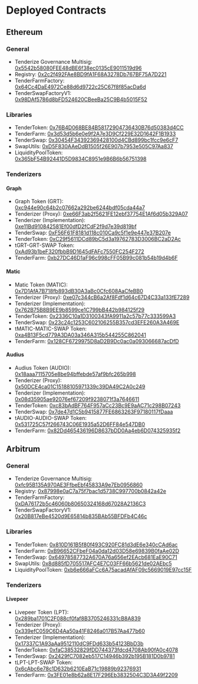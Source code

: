# Deployed Contracts

## Ethereum

### General

- Tenderize Governance Multisig: [0x5542b58080FEE48dBE6f38ec0135cE9011519d96](https://etherscan.io/address/0x5542b58080FEE48dBE6f38ec0135cE9011519d96)
- Registry: [0x2c2f492FAe8BD9fA1F68A3278Db767BF75A7D221](https://etherscan.io/address/0x2c2f492FAe8BD9fA1F68A3278Db767BF75A7D221)
- TenderFarmFactory: [0x64Cc4DaE4972Ce88d6d9722c25C67f8f85acDa6d](https://etherscan.io/address/0x64Cc4DaE4972Ce88d6d9722c25C67f8f85acDa6d)
- TenderSwapFactoryV1: [0x98DAf5786d8bFD524620CBeeBa25C9B4b5015F52](https://etherscan.io/address/0x98DAf5786d8bFD524620CBeeBa25C9B4b5015F52)


### Libraries

- TenderToken: [0x76B4D068BE84B58172904736430B76d50383d4CC](https://etherscan.io/address/0x76B4D068BE84B58172904736430B76d50383d4CC)
- TenderFarm: [0x3d53d5b6e0e9f2A7e3D9Cf229E32D1642F1B1933](https://etherscan.io/address/0x3d53d5b6e0e9f2A7e3D9Cf229E32D1642F1B1933)
- TenderSwap: [0x30454F34392369428100d4CBd899bc1fcc9e6cF7](https://etherscan.io/address/0x30454F34392369428100d4CBd899bc1fcc9e6cF7)
- SwapUtils: [0xD5F830AAeDdB1505f26E907b7953e505C97Aa837](https://etherscan.io/address/0xD5F830AAeDdB1505f26E907b7953e505C97Aa837)
- LiquidityPoolToken: [0x365bF54B92441D5D9834C8951e9B6B6b56751398](https://etherscan.io/address/0x365bF54B92441D5D9834C8951e9B6B6b56751398)

### Tenderizers

#### Graph
- Graph Token (GRT): [0xc944e90c64b2c07662a292be6244bdf05cda44a7](https://etherscan.io/address/0xc944e90c64b2c07662a292be6244bdf05cda44a7)
- Tenderizer (Proxy): [0xe66F3ab2f5621FE12ebf37754E1Af6d05b329A07](https://etherscan.io/address/0xe66F3ab2f5621FE12ebf37754E1Af6d05b329A07)
- Tenderizer (Implementation): [0xe11Bd910842581Ef00dfD2fCdF2f9d7e39d819bf](https://etherscan.io/address/0xe11Bd910842581Ef00dfD2fCdF2f9d7e39d819bf)
- TenderSwap: [0xF56F61F8181d118c010Ca9c5f1e9e447e37B207e](https://etherscan.io/address/0xF56F61F8181d118c010Ca9c5f1e9e447e37B207e)
- TenderToken: [0xC29f5611DCd89bC5d3a19762783D3006BC2aD2Ac](https://etherscan.io/address/0xC29f5611DCd89bC5d3a19762783D3006BC2aD2Ac)
- tGRT-GRT-SWAP Token: [0xAd93b1beF320fbbB9D1645dFAFc7550FC254F272](https://etherscan.io/address/0xAd93b1beF320fbbB9D1645dFAFc7550FC254F272)
- TenderFarm: [0xb27DC46D1aF96c998cFF05B99c081b54b19d4b6F](https://etherscan.io/address/0xb27DC46D1aF96c998cFF05B99c081b54b19d4b6F)

#### Matic
- Matic Token (MATIC): [0x7D1AfA7B718fb893dB30A3aBc0Cfc608AaCfeBB0](https://etherscan.io/address/0x7D1AfA7B718fb893dB30A3aBc0Cfc608AaCfeBB0)
- Tenderizer (Proxy): [0xe07c344cB6a2Af8Fdf1d64c67D4C33a133fE7289](https://etherscan.io/address/0xe07c344cB6a2Af8Fdf1d64c67D4C33a133fE7289)
- Tenderizer (Implementation): [0x762B75B8B9EE9b8599ce1C799bB442b984125f29](https://etherscan.io/address/0x762B75B8B9EE9b8599ce1C799bB442b984125f29)
- TenderToken: [0x2336C10a1D3100343fA9911a2c57b77c333599A3](https://etherscan.io/address/0x2336C10a1D3100343fA9911a2c57b77c333599A3)
- TenderSwap: [0x23c24c1253C602106255B357cd3EFE260A3A469E](https://etherscan.io/address/0x23c24c1253C602106255B357cd3EFE260A3A469E)
- tMATIC-MATIC-SWAP Token: [0xa4B13F5cd779A3DA03a346A315b544255C862041](https://etherscan.io/address/0xa4B13F5cd779A3DA03a346A315b544255C862041)
- TenderFarm: [0x128CF6729975D8aD2B9Dc0ac0a093066687acDfD](https://etherscan.io/address/0x128CF6729975D8aD2B9Dc0ac0a093066687acDfD)

#### Audius
- Audius Token (AUDIO): [0x18aaa7115705e8be94bffebde57af9bfc265b998](https://etherscan.io/address/0x18aaa7115705e8be94bffebde57af9bfc265b998)
- Tenderizer (Proxy): [0x50DCE4ca01C15188105971339c39DA49C2A0c249](https://etherscan.io/address/0xe07c344cB6a2Af8Fdf1d64c67D4C33a133fE7289)
- Tenderizer (Implementation): [0x08d35905ae92076ef67209f9238071f3a7646611](https://etherscan.io/address/0x08d35905ae92076ef67209f9238071f3a7646611)
- TenderToken: [0xc83bAdBF764F957aCc23Bc9E9aAC71c298B07243](https://etherscan.io/address/0xc83bAdBF764F957aCc23Bc9E9aAC71c298B07243)
- TenderSwap: [0x7de47d1C5b9415877FE6863263F97180117fDaaa](https://etherscan.io/address/0x7de47d1C5b9415877FE6863263F97180117fDaaa)
- tAUDIO-AUDIO-SWAP Token: [0x531725C57f266743C06E1935a52D6FF84e547DB0](https://etherscan.io/address/0x531725C57f266743C06E1935a52D6FF84e547DB0)
- TenderFarm: [0x82Dd465436196D8637bDD0Aa4eb6D074325935f2](https://etherscan.io/address/0x82Dd465436196D8637bDD0Aa4eb6D074325935f2)

## Arbitrum

### General

- Tenderize Governance Multisig: [0xfc95B135A970AE3FfbeEbf45833A9e7Eb0956860](https://arbiscan.io/address/0xfc95B135A970AE3FfbeEbf45833A9e7Eb0956860)
- Registry: [0x87998e0aC7a75f7bac1d5738C997700b0842a42e](https://arbiscan.io/address/0x87998e0aC7a75f7bac1d5738C997700b0842a42e)
- TenderFarmFactory: [0xDA76172b5c46060b80650324168d67028A2136C3](https://arbiscan.io/address/0xDA76172b5c46060b80650324168d67028A2136C3)
- TenderSwapFactoryV1: [0x20B817eBe4520d9E65814b835BAb55BFDFb4C46c](https://arbiscan.io/address/0x20B817eBe4520d9E65814b835BAb55BFDFb4C46c)

### Libraries

- TenderToken: [0x810D161B5f80f493C920FC81d3dE6e340cCAd6ac](https://arbiscan.io/address/0x810D161B5f80f493C920FC81d3dE6e340cCAd6ac)
- TenderFarm: [0xB96652CFbeF04a0da12d03D58e69839B0faAe02D](https://arbiscan.io/address/0xB96652CFbeF04a0da12d03D58e69839B0faAe02D)
- TenderSwap: [0x64978587732A670A76a656ef2EAcb681EaE90C71](https://arbiscan.io/address/0x64978587732A670A76a656ef2EAcb681EaE90C71)
- SwapUtils: [0x8d885fD705517AFC4E7C03FF66b5621de02AEbc5](https://arbiscan.io/address/0x8d885fD705517AFC4E7C03FF66b5621de02AEbc5)
- LiquidityPoolToken: [0xb6e666aFCc6A75acadAfAF09c5669019E97cc15F](https://arbiscan.io/address/0xb6e666aFCc6A75acadAfAF09c5669019E97cc15F)

### Tenderizers

#### Livepeer

- Livepeer Token (LPT): [0x289ba1701C2F088cf0faf8B3705246331cB8A839](https://arbiscan.io/address/0x289ba1701C2F088cf0faf8B3705246331cB8A839)
- Tenderizer (Proxy): [0x339efC059C6D4Aa50a41F8246a017B57Aa477b60](https://arbiscan.io/address/0x339efC059C6D4Aa50a41F8246a017B57Aa477b60)
- Tenderizer (Implementation): [0x17337C1A93aAa9512110dC9FDd633b54123BbD3b](https://arbiscan.io/address/0x17337C1A93aAa9512110dC9FDd633b54123BbD3b)
- TenderToken: [0xfaC38532829fDD744373fdcd4708Ab90fA0c4078](https://arbiscan.io/address/0xfaC38532829fDD744373fdcd4708Ab90fA0c4078)
- TenderSwap: [0x2429fC7082eb517C14946b392b195B181D0b9781](https://arbiscan.io/address/0x2429fC7082eb517C14946b392b195B181D0b9781)
- tLPT-LPT-SWAP Token: [0x6cAbc6e78c1D632b6210EaB71c19889b92376931](https://arbiscan.io/address/0x6cAbc6e78c1D632b6210EaB71c19889b92376931)
- TenderFarm: [0x3FE01e8b62a8E17F296Eb3832504C3D3A49f2209](https://arbiscan.io/address/0x3FE01e8b62a8E17F296Eb3832504C3D3A49f2209)